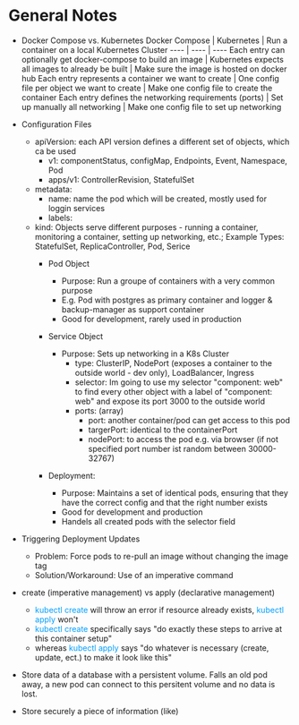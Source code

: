 # General Notes

* Docker Compose vs. Kubernetes
    Docker Compose | Kubernetes | Run a container on a local Kubernetes Cluster
    ---- | ---- | ----
    Each entry can optionally get docker-compose to build an image | Kubernetes expects all images to already be built | Make sure the image is hosted on docker hub
    Each entry represents a container we want to create | One config file per object we want to create | Make one config file to create the container
    Each entry defines the networking requirements (ports) | Set up manually all networking | Make one config file to set up networking

* Configuration Files
    * apiVersion: each API version defines a different set of objects, which ca be used
        * v1: componentStatus, configMap, Endpoints, Event, Namespace, Pod
        * apps/v1: ControllerRevision, StatefulSet
    * metadata:
        * name: name the pod which will be created, mostly used for loggin services
        * labels: 
    * kind: Objects serve different purposes - running a container, monitoring a container, setting up networking, etc.; Example Types: StatefulSet, ReplicaController, Pod, Serice
        * Pod Object
            * Purpose: Run a groupe of containers with a very common purpose
            * E.g. Pod with postgres as primary container and logger & backup-manager as support container
            * Good for development, rarely used in production

        * Service Object
            * Purpose: Sets up networking in a K8s Cluster
                * type: ClusterIP, NodePort (exposes a container to the outside world - dev only), LoadBalancer, Ingress
                * selector: Im going to use my selector "component: web" to find every other object with a label of "component: web" and expose its port 3000 to the outside world
                * ports: (array)
                    * port: another container/pod can get access to this pod 
                    * targerPort: identical to the containerPort
                    * nodePort: to access the pod e.g. via browser (if not specified port number ist random between 30000-32767)

        * Deployment:
            * Purpose: Maintains a set of identical pods, ensuring that they have the correct config and that the right number exists
            * Good for development and production
            * Handels all created pods with the selector field  

* Triggering Deployment Updates
    * Problem: Force pods to re-pull an image without changing the image tag
    * Solution/Workaround: Use of an imperative command

* create (imperative management) vs apply (declarative management)
    * <span style="color:#009eff">kubectl create</span> will throw an error if resource already exists, <span style="color:#009eff">kubectl apply</span> won't
    * <span style="color:#009eff">kubectl create</span> specifically says "do exactly these steps to arrive at this container setup"
    * whereas <span style="color:#009eff">kubectl apply</span> says "do whatever is necessary (create, update, ect.) to make it look like this"

* Store data of a database with a persistent volume. Falls an old pod away, a new pod can connect to this persitent volume and no data is lost.

* Store securely a piece of information (like)
